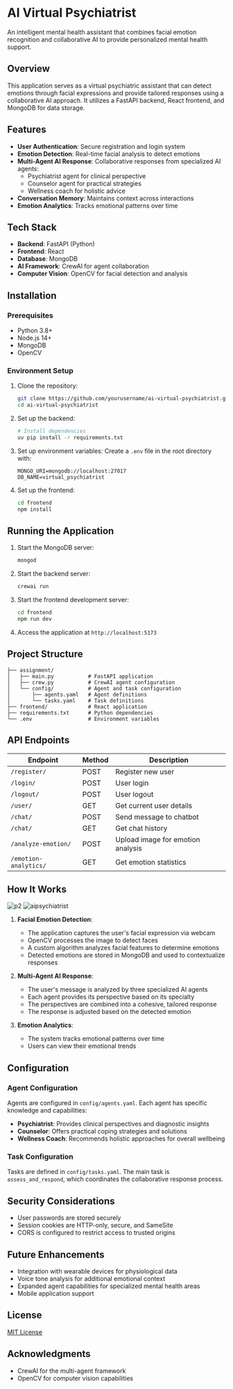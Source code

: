 
# AI Virtual Psychiatrist

An intelligent mental health assistant that combines facial emotion recognition and collaborative AI to provide personalized mental health support.

## Overview

This application serves as a virtual psychiatric assistant that can detect emotions through facial expressions and provide tailored responses using a collaborative AI approach. It utilizes a FastAPI backend, React frontend, and MongoDB for data storage.

## Features

- **User Authentication**: Secure registration and login system
- **Emotion Detection**: Real-time facial analysis to detect emotions
- **Multi-Agent AI Response**: Collaborative responses from specialized AI agents:
  - Psychiatrist agent for clinical perspective
  - Counselor agent for practical strategies
  - Wellness coach for holistic advice
- **Conversation Memory**: Maintains context across interactions
- **Emotion Analytics**: Tracks emotional patterns over time

## Tech Stack

- **Backend**: FastAPI (Python)
- **Frontend**: React
- **Database**: MongoDB
- **AI Framework**: CrewAI for agent collaboration
- **Computer Vision**: OpenCV for facial detection and analysis

## Installation

### Prerequisites

- Python 3.8+
- Node.js 14+
- MongoDB
- OpenCV

### Environment Setup

1. Clone the repository:
   ```bash
   git clone https://github.com/yourusername/ai-virtual-psychiatrist.git
   cd ai-virtual-psychiatrist
   ```

2. Set up the backend:
   ```bash
   # Install dependencies
   uv pip install -r requirements.txt
   
   ```

3. Set up environment variables:
   Create a `.env` file in the root directory with:
   ```
   MONGO_URI=mongodb://localhost:27017
   DB_NAME=virtual_psychiatrist
   ```

4. Set up the frontend:
   ```bash
   cd frontend
   npm install
   ```

## Running the Application

1. Start the MongoDB server:
   ```bash
   mongod
   ```

2. Start the backend server:
   ```bash
   crewai run
   ```

3. Start the frontend development server:
   ```bash
   cd frontend
   npm run dev
   ```

4. Access the application at `http://localhost:5173`

## Project Structure

```
├── assignment/
│   ├── main.py           # FastAPI application
│   ├── crew.py           # CrewAI agent configuration
│   └── config/           # Agent and task configuration
│       ├── agents.yaml   # Agent definitions
│       └── tasks.yaml    # Task definitions
├── frontend/             # React application
├── requirements.txt      # Python dependencies
└── .env                  # Environment variables
```

## API Endpoints

| Endpoint | Method | Description |
|----------|--------|-------------|
| `/register/` | POST | Register new user |
| `/login/` | POST | User login |
| `/logout/` | POST | User logout |
| `/user/` | GET | Get current user details |
| `/chat/` | POST | Send message to chatbot |
| `/chat/` | GET | Get chat history |
| `/analyze-emotion/` | POST | Upload image for emotion analysis |
| `/emotion-analytics/` | GET | Get emotion statistics |

## How It Works
![p2](https://github.com/user-attachments/assets/7c6621ab-0cd4-47fa-943e-973f2a778869)
![aipsychiatrist](https://github.com/user-attachments/assets/4dfd543b-4905-40a6-a495-72d2cac2f2fa)


1. **Facial Emotion Detection**:
   - The application captures the user's facial expression via webcam
   - OpenCV processes the image to detect faces
   - A custom algorithm analyzes facial features to determine emotions
   - Detected emotions are stored in MongoDB and used to contextualize responses

2. **Multi-Agent AI Response**:
   - The user's message is analyzed by three specialized AI agents
   - Each agent provides its perspective based on its specialty
   - The perspectives are combined into a cohesive, tailored response
   - The response is adjusted based on the detected emotion

3. **Emotion Analytics**:
   - The system tracks emotional patterns over time
   - Users can view their emotional trends

## Configuration

### Agent Configuration

Agents are configured in `config/agents.yaml`. Each agent has specific knowledge and capabilities:

- **Psychiatrist**: Provides clinical perspectives and diagnostic insights
- **Counselor**: Offers practical coping strategies and solutions
- **Wellness Coach**: Recommends holistic approaches for overall wellbeing

### Task Configuration

Tasks are defined in `config/tasks.yaml`. The main task is `assess_and_respond`, which coordinates the collaborative response process.

## Security Considerations

- User passwords are stored securely
- Session cookies are HTTP-only, secure, and SameSite
- CORS is configured to restrict access to trusted origins

## Future Enhancements

- Integration with wearable devices for physiological data
- Voice tone analysis for additional emotional context
- Expanded agent capabilities for specialized mental health areas
- Mobile application support

## License

[MIT License](LICENSE)



## Acknowledgments

- CrewAI for the multi-agent framework
- OpenCV for computer vision capabilities
